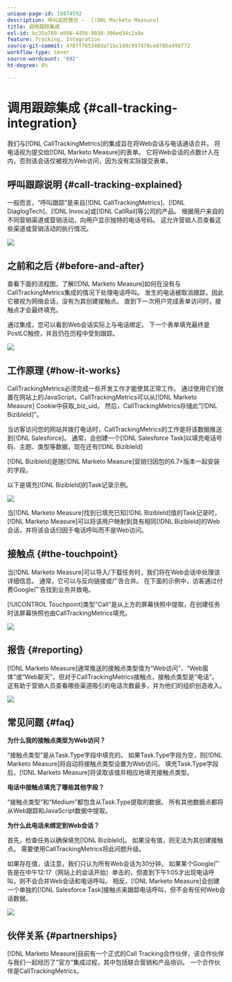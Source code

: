 ```yaml
---
unique-page-id: 18874592
description: 呼叫追踪整合 —  [!DNL Marketo Measure]
title: 调用跟踪集成
exl-id: bc35a789-e056-4456-9038-306ed34c2a8e
feature: Tracking, Integration
source-git-commit: 4787f765348da71bc149c997470ce678ba498772
workflow-type: tm+mt
source-wordcount: '692'
ht-degree: 0%

---
```


# 调用跟踪集成 {#call-tracking-integration}

我们与[!DNL CallTrackingMetrics]的集成旨在将Web会话与电话通话合并。 将电话视为提交给[!DNL Marketo Measure]的表单。 它将Web会话的点数计入在内，否则该会话仅被视为Web访问，因为没有实际提交表单。

## 呼叫跟踪说明 {#call-tracking-explained}

一般而言，“呼叫跟踪”是来自[!DNL CallTrackingMetrics]、[!DNL DiaglogTech]、[!DNL Invoca]或[!DNL CallRail]等公司的产品。 根据用户来自的不同营销渠道或营销活动，向用户显示独特的电话号码。 这允许营销人员查看这些渠道或营销活动的执行情况。

![](assets/1.png)

## 之前和之后 {#before-and-after}

查看下面的流程图，了解[!DNL Marketo Measure]如何在没有与CallTrackingMetrics集成的情况下处理电话呼叫。 发生的电话被取消跟踪，因此它被视为网络会话，没有为其创建接触点。 直到下一次用户完成表单访问时，接触点才会最终填充。

通过集成，您可以看到Web会话实际上与电话绑定。 下一个表单填充最终是PostLC触控，并且仍在历程中受到跟踪。

![](assets/2.png)

## 工作原理 {#how-it-works}

CallTrackingMetrics必须完成一些开发工作才能使其正常工作。 通过使用它们放置在网站上的JavaScript，CallTrackingMetrics可以从[!DNL Marketo Measure] Cookie中获取_biz_uid。 然后，CallTrackingMetrics存储此“[!DNL BizibleId]”。

当访客访问您的网站并拨打电话时，CallTrackingMetrics的工作是将该数据推送到[!DNL Salesforce]。  通常，会创建一个[!DNL Salesforce Task]以填充电话号码、主题、类型等数据，现在还有[!DNL BizibleId]

[!DNL BizibleId]是随[!DNL Marketo Measure]营销归因包的6.7+版本一起安装的字段。

以下是填充[!DNL BizibleId]的Task记录示例。

![](assets/3.png)

当[!DNL Marketo Measure]找到已填充已知[!DNL BizibleId]值的Task记录时，[!DNL Marketo Measure]可以将该用户映射到具有相同[!DNL BizibleId]的Web会话，并将该会话归因于电话呼叫而不是Web访问。

## 接触点 {#the-touchpoint}

当[!DNL Marketo Measure]可以导入/下载任务时，我们将在Web会话中处理该详细信息。 通常，它可以与反向链接或广告合并。 在下面的示例中，访客通过付费Google广告找到业务并致电。

[!UICONTROL Touchpoint]类型“Call”是从上方的屏幕快照中提取，在创建任务时该屏幕快照也由CallTrackingMetrics填充。

![](assets/4.png)

## 报告 {#reporting}

[!DNL Marketo Measure]通常推送的接触点类型值为“Web访问”、“Web窗体”或“Web聊天”，但对于CallTrackingMetrics接触点，接触点类型是“电话”。 这有助于营销人员查看哪些渠道吸引的电话次数最多，并为他们的组织创造收入。

![](assets/5.png)

## 常见问题 {#faq}

**为什么我的接触点类型为Web访问？**

“接触点类型”是从Task.Type字段中填充的。 如果Task.Type字段为空，则[!DNL Marketo Measure]将自动将接触点类型设置为Web访问。 填充Task.Type字段后，[!DNL Marketo Measure]将读取该值并相应地填充接触点类型。

**电话中接触点填充了哪些其他字段？**

“接触点类型”和“Medium”都包含从Task.Type提取的数据。 所有其他数据点都将从Web跟踪和JavaScript数据中提取。

**为什么此电话未绑定到Web会话？**

首先，检查任务以确保填充[!DNL BizibleId]。 如果没有值，则无法为其创建接触点。 需要使用CallTrackingMetrics将此问题升级。

如果存在值，请注意，我们只认为所有Web会话为30分钟。 如果某个Google广告是在中午12:17（网站上的会话开始）单击的，但直到下午1:05才出现电话呼叫，则不会合并Web会话和电话呼叫。 相反，[!DNL Marketo Measure]会创建一个单独的[!DNL Salesforce Task]接触点来跟踪电话呼叫，但不会有任何Web会话数据。

![](assets/6.png)

## 伙伴关系 {#partnerships}

[!DNL Marketo Measure]目前有一个正式的Call Tracking合作伙伴，该合作伙伴与我们一起经历了“官方”集成过程，其中包括联合营销和产品培训。 一个合作伙伴是CallTrackingMetrics。
